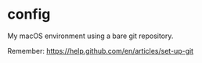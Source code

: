 # config
My macOS environment using a bare git repository.

Remember: https://help.github.com/en/articles/set-up-git
